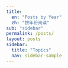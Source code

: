 ```yaml
---
title: 
  en: "Posts by Year"
  zh: "按年份阅读"
sub: "sidebar"
permalink: /posts/
layout: posts
sidebar:
  title: "Topics"
  nav: sidebar-sample
---
```

